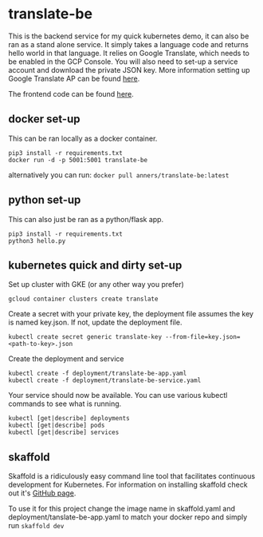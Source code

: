 # translate-be
This is the backend service for my quick kubernetes demo, it can also be ran as a stand alone service. It simply takes a language code and returns hello world in that language. It relies on Google Translate, which needs to be enabled in the GCP Console. You will also need to set-up a service account and download the private JSON key. More information setting up Google Translate AP can be found [here](https://cloud.google.com/translate/docs/quickstart?csw=1).

The frontend code can be found [here](https://github.com/anners/translate-fe).

## docker set-up
This can be ran locally as a docker container.
```
pip3 install -r requirements.txt
docker run -d -p 5001:5001 translate-be
```
alternatively you can run: ```docker pull anners/translate-be:latest```

## python set-up
This can also just be ran as a python/flask app.
```
pip3 install -r requirements.txt
python3 hello.py
```

## kubernetes quick and dirty set-up
Set up cluster with GKE (or any other way you prefer)
```
gcloud container clusters create translate
```
Create a secret with your private key, the deployment file assumes the key is named key.json. 
If not, update the deployment file.
```
kubectl create secret generic translate-key --from-file=key.json=<path-to-key>.json
```
Create the deployment and service
```
kubectl create -f deployment/translate-be-app.yaml
kubectl create -f deployment/translate-be-service.yaml
```
Your service should now be available. You can use various kubectl commands to see what is running.
```
kubectl [get|describe] deployments
kubectl [get|describe] pods
kubectl [get|describe] services
```

## skaffold
Skaffold is a ridiculously easy command line tool that facilitates continuous development for Kubernetes.
For information on installing skaffold check out it's [GitHub page](https://github.com/GoogleContainerTools/skaffold).

To use it for this project change the image name in skaffold.yaml and deployment/tanslate-be-app.yaml to match your docker repo and simply run ```skaffold dev```
